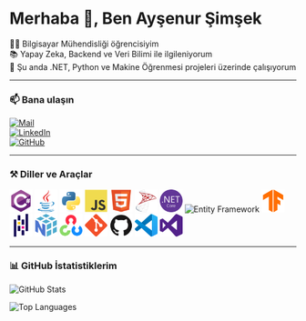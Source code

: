# Merhaba 👋, Ben Ayşenur Şimşek  

👩‍💻 Bilgisayar Mühendisliği öğrencisiyim  
📚 Yapay Zeka, Backend ve Veri Bilimi ile ilgileniyorum  
🚀 Şu anda .NET, Python ve Makine Öğrenmesi projeleri üzerinde çalışıyorum  

---

### 📫 Bana ulaşın  
[![Mail](https://img.shields.io/badge/Email-D14836?style=for-the-badge&logo=gmail&logoColor=white)](mailto:aysesimsek920@gmail.com)  
[![LinkedIn](https://img.shields.io/badge/LinkedIn-0A66C2?style=for-the-badge&logo=linkedin&logoColor=white)](https://www.linkedin.com/in/ayşenur-şimşek-5885b3254)  
[![GitHub](https://img.shields.io/badge/GitHub-100000?style=for-the-badge&logo=github&logoColor=white)](https://github.com/aysenrr-smsk920)  

---


### ⚒️ Diller ve Araçlar  


<p align="left">
  <img src="https://raw.githubusercontent.com/devicons/devicon/master/icons/csharp/csharp-original.svg" alt="C#" width="40" height="40"/>  
  <img src="https://raw.githubusercontent.com/devicons/devicon/master/icons/java/java-original.svg" alt="Java" width="40" height="40"/>  
  <img src="https://raw.githubusercontent.com/devicons/devicon/master/icons/python/python-original.svg" alt="Python" width="40" height="40"/>  
  <img src="https://raw.githubusercontent.com/devicons/devicon/master/icons/javascript/javascript-original.svg" alt="JavaScript" width="40" height="40"/>
  <img src="https://raw.githubusercontent.com/devicons/devicon/master/icons/html5/html5-original.svg" alt="HTML" width="40" height="40"/>
  <img src="https://raw.githubusercontent.com/devicons/devicon/master/icons/microsoftsqlserver/microsoftsqlserver-original.svg" alt="MSSQL" width="40" height="40"/>
  <img src="https://raw.githubusercontent.com/devicons/devicon/master/icons/dotnetcore/dotnetcore-original.svg" alt="ASP.NET Core" width="40" height="40"/>  
  <img src="https://raw.githubusercontent.com/devicons/devicon/master/icons/entityframework/entityframework-original.svg" alt="Entity Framework" width="40" height="40"/>  
  <img src="https://raw.githubusercontent.com/devicons/devicon/master/icons/tensorflow/tensorflow-original.svg" alt="TensorFlow" width="40" height="40"/>  
  <img src="https://raw.githubusercontent.com/devicons/devicon/master/icons/pandas/pandas-original.svg" alt="Pandas" width="40" height="40"/>  
  <img src="https://raw.githubusercontent.com/devicons/devicon/master/icons/numpy/numpy-original.svg" alt="NumPy" width="40" height="40"/>  
  <img src="https://raw.githubusercontent.com/devicons/devicon/master/icons/opencv/opencv-original.svg" alt="OpenCV" width="40" height="40"/>  
  <img src="https://raw.githubusercontent.com/devicons/devicon/master/icons/git/git-original.svg" alt="Git" width="40" height="40"/>  
  <img src="https://raw.githubusercontent.com/devicons/devicon/master/icons/github/github-original.svg" alt="GitHub" width="40" height="40"/>  
  <img src="https://raw.githubusercontent.com/devicons/devicon/master/icons/vscode/vscode-original.svg" alt="VS Code" width="40" height="40"/>
  <img src="https://raw.githubusercontent.com/devicons/devicon/master/icons/visualstudio/visualstudio-plain.svg" alt="Visual Studio 2022" width="40" height="40"/>
</p>

---
### 📊 GitHub İstatistiklerim  

![GitHub Stats](https://github-readme-stats.vercel.app/api?username=aysenrr-smsk920&show_icons=true&theme=radical)

![Top Languages](https://github-readme-stats.vercel.app/api/top-langs/?username=aysenrr-smsk920&layout=compact&theme=radical&langs_count=10)
 
  

